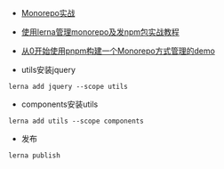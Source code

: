 - [Monorepo实战](https://juejin.cn/post/6866748110644822023)
- [使用lerna管理monorepo及发npm包实战教程](https://zhuanlan.zhihu.com/p/404166248)
- [从0开始使用pnpm构建一个Monorepo方式管理的demo](https://juejin.cn/post/7115058575801581605)

- utils安装jquery
```
lerna add jquery --scope utils 
```
- components安装utils
```
lerna add utils --scope components
```

- 发布
```
lerna publish
```